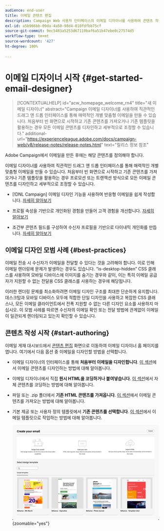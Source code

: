 ```yaml
---
audience: end-user
title: 이메일 콘텐츠 편집
description: Campaign Web 사용자 인터페이스의 이메일 디자이너를 사용하여 콘텐츠 작성을 시작하는 방법에 대해 알아봅니다.
exl-id: a5b966bb-09da-4a50-98d4-010fdfbb75cf
source-git-commit: 9ec5483a5253d67110baf6a51b47ebe0c27574d5
workflow-type: tm+mt
source-wordcount: '427'
ht-degree: 100%

---
```


# 이메일 디자이너 시작 {#get-started-email-designer}

>[!CONTEXTUALHELP]
>id="acw_homepage_welcome_rn4"
>title="새 이메일 디자이너"
>abstract="Campaign 이메일 디자이너를 사용하여 직관적인 드래그 앤 드롭 인터페이스를 통해 매력적인 개별 맞춤형 이메일을 만들 수 있습니다. 처음부터 빈 화면으로 시작하고 기존 콘텐츠를 가져오거나 기존 템플릿을 활용하는 경우 모든 이메일 콘텐츠를 디자인하고 세부적으로 조정할 수 있습니다."
>additional-url="https://experienceleague.adobe.com/docs/campaign-web/v8/release-notes/release-notes.html" text="릴리스 정보 참조"

Adobe Campaign에서 이메일을 만든 후에는 해당 콘텐츠를 정의해야 합니다.

이메일 디자이너를 사용하여 직관적인 드래그 앤 드롭 인터페이스를 통해 매력적인 개별 맞춤형 이메일을 만들 수 있습니다. 처음부터 빈 화면으로 시작하고 기존 콘텐츠를 가져오거나 기존 템플릿을 활용하는 경우 프로모션 또는 트랜잭션 방식으로 모든 이메일 콘텐츠를 디자인하고 세부적으로 조정할 수 있습니다.

<!--Built to deliver HTML optimized for responsive design, the Email Designer allows you to easily define and apply visibility conditions and dynamic content to an email, template, or fragment directly through the user interface. You can seamlessly switch between the drag and drop interface and HTML code at the click of a button.

The Email Designer allows you to create email content and email content templates. It is compatible with simple emails, transactional emails, A/B test emails, multilingual emails, and recurring emails.-->

* [!DNL Campaign] 이메일 디자인 기능을 사용하여 반응형 이메일을 쉽게 작성합니다. [자세히 알아보기](create-email-content.md)

* 프로필 속성을 기반으로 개인화된 경험을 만들어 고객 경험을 개선합니다. [자세히 알아보기](../personalization/personalize.md)

* 조건부 콘텐츠 필드를 구성하여 수신자 프로필을 기반으로 다이내믹 개인화를 만듭니다. [자세히 알아보기](../personalization/conditions.md)

## 이메일 디자인 모범 사례 {#best-practices}

이메일 전송 시 수신자가 이메일을 전달할 수 있다는 것을 고려해야 합니다. 이로 인해 이메일 렌더링에 문제가 발생하는 경우도 있습니다. “is-desktop-hidden” CSS 클래스를 사용하여 모바일 디바이스에 이미지를 숨기는 경우와 같이, 이는 특히 이메일 공급자가 지원할 수 없는 전달용 CSS 클래스를 사용하는 경우에 해당됩니다.

이러한 렌더링 문제를 최소화하려면 이메일 디자인 구조를 최대한 단순하게 유지합니다. 데스크탑과 모바일 디바이스 모두에 적합한 단일 디자인을 사용하고 복잡한 CSS 클래스나, 모든 이메일 클라이언트에서 전폭 지원할 수 없는 다른 디자인 요소를 사용하지 마십시오. 이 모범 사례를 따르면 수신자의 이메일 확인 또는 전달 방법에 관계없이 이메일이 일관되게 렌더링되고 있는지 확인할 수 있습니다.

## 콘텐츠 작성 시작 {#start-authoring}

이메일 게재 대시보드에서 [콘텐츠 편집](edit-content.md) 화면으로 이동하여 이메일 디자이너 홈 페이지를 엽니다. 여기에서 다음 옵션 중 이메일을 디자인할 방법을 선택합니다.

* 이메일 디자이너의 인터페이스를 통해 **처음부터 이메일을 디자인합니다**. [이 섹션](create-email-content.md)에서 이메일 콘텐츠를 디자인하는 방법에 대해 알아봅니다.

* 이메일 디자이너에서 직접 **원시 HTML을 코딩하거나 붙여넣습니다**. [이 섹션](code-content.md)에서 자체 콘텐츠를 코딩하는 방법에 대해 알아봅니다.

* 파일 또는 .zip 폴더에서 **기존 HTML 콘텐츠를 가져옵니다**. [이 섹션](existing-content.md)에서 이메일 콘텐츠를 가져오는 방법에 대해 알아봅니다.

* 기본 제공 또는 사용자 정의 템플릿에서 **기존 콘텐츠를 선택합니다**. [이 섹션](create-email-templates.md)에서 이메일 템플릿으로 작업하는 방법에 대해 알아봅니다.

  ![](assets/email_designer_create_options.png){zoomable=&quot;yes&quot;}
